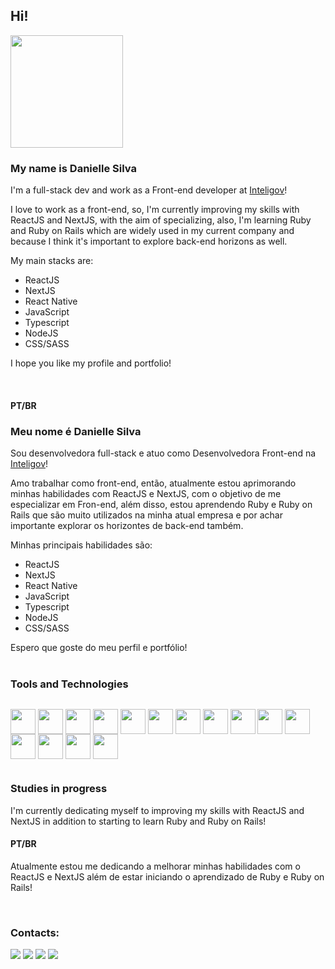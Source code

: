 ## Hi!<br>
<div style="display:inline">

  <img height="180em" src="https://github-readme-stats.vercel.app/api/top-langs/?username=daniellelsilva&layout=compact&theme=dracula" />

</div><br>

### My name is Danielle Silva

I'm a full-stack dev and work as a Front-end developer at [Inteligov](https://www.inteligov.com.br/)!

I love to work as a front-end, so, I'm currently improving my skills with ReactJS and NextJS, with the aim of specializing, also, I'm learning Ruby and Ruby on Rails which are widely used in my current company and because I think it's important to explore back-end horizons as well.

My main stacks are:
- ReactJS
- NextJS
- React Native
- JavaScript
- Typescript
- NodeJS
- CSS/SASS

I hope you like my profile and portfolio!

<br>

#### PT/BR
### Meu nome é Danielle Silva

Sou desenvolvedora full-stack e atuo como Desenvolvedora Front-end na [Inteligov](https://www.inteligov.com.br/)!

Amo trabalhar como front-end, então, atualmente estou aprimorando minhas habilidades com ReactJS e NextJS, com o objetivo de me especializar em Fron-end, além disso, estou aprendendo Ruby e Ruby on Rails que são muito utilizados na minha atual empresa e por achar importante explorar os horizontes de back-end também.

Minhas principais habilidades são:
- ReactJS
- NextJS
- React Native
- JavaScript
- Typescript
- NodeJS
- CSS/SASS

Espero que goste do meu perfil e portfólio!
<br>
<br>
### Tools and Technologies

<div style="display:inline-block">
  
  [<img align="center" src="https://cdn.jsdelivr.net/gh/devicons/devicon/icons/react/react-original.svg" width="40" height="40" />](## "ReactJS")
  [<img align="center" src="https://cdn.jsdelivr.net/gh/devicons/devicon/icons/nextjs/nextjs-original.svg" width="40" height="40" />](## "NextJS")
  [<img align="center" src="https://cdn.jsdelivr.net/gh/devicons/devicon/icons/redux/redux-original.svg" width="40" height="40" />](## "Redux")
  [<img align="center" src="https://cdn.jsdelivr.net/gh/devicons/devicon/icons/typescript/typescript-original.svg" width="40" height="40" />](## "TypeScript")
  [<img align="center" src="https://cdn.jsdelivr.net/gh/devicons/devicon/icons/javascript/javascript-plain.svg" width="40" height="40" />](## "JavaScript")
  [<img align="center" src="https://cdn.jsdelivr.net/gh/devicons/devicon/icons/sass/sass-original.svg" width="40" height="40" />](## "Sass")
  [<img align="center" src="https://cdn.jsdelivr.net/gh/devicons/devicon/icons/css3/css3-plain-wordmark.svg" width="40" height="40" />](## "CSS")
  [<img align="center" src="https://cdn.jsdelivr.net/gh/devicons/devicon/icons/jest/jest-plain.svg" width="40" height="40" />](## "Jest")
  [<img align="center" src="https://cdn.jsdelivr.net/gh/devicons/devicon/icons/mysql/mysql-original.svg" width="40" height="40" />](## "MySQL")
  [<img align="center" src="https://cdn.jsdelivr.net/gh/devicons/devicon/icons/docker/docker-original.svg" width="40" height="40"/>](## "Docker")
  [<img align="center" src="https://cdn.jsdelivr.net/gh/devicons/devicon/icons/nodejs/nodejs-original.svg" width="40" height="40"/>](## "NodeJS")
  [<img align="center" src="https://cdn.jsdelivr.net/gh/devicons/devicon/icons/bootstrap/bootstrap-original.svg" width="40" height="40" />](## "Bootstrap")
  [<img align="center" src="https://cdn.jsdelivr.net/gh/devicons/devicon/icons/html5/html5-plain-wordmark.svg" width="40" height="40" />](## "HTML")
  [<img align="center" src="https://cdn.jsdelivr.net/gh/devicons/devicon/icons/ruby/ruby-original.svg" width="40" height="40" />](## "Ruby")
  [<img align="center" src="https://cdn.jsdelivr.net/gh/devicons/devicon/icons/rails/rails-original-wordmark.svg" width="40" height="40" />](## "Ruby on Rails")
          
          
</div>
<br>

### Studies in progress

<p>I'm currently dedicating myself to improving my skills with ReactJS and NextJS in addition to starting to learn Ruby and Ruby on Rails!</p>

#### PT/BR

<p>Atualmente estou me dedicando a melhorar minhas habilidades com o ReactJS e NextJS além de estar iniciando o aprendizado de Ruby e Ruby on Rails!</p>
<br>

### Contacts:

<div>
<a href="https://www.linkedin.com/in/danielle-lsilva/" target="_blank"><img src="https://img.shields.io/badge/-LinkedIn-%230077B5?style=for-the-badge&logo=linkedin&logoColor=white" target="_blank"></a>  
<a href = "mailto:danielle.luisasilva@gmail.com"><img src="https://img.shields.io/badge/Gmail-C00021?style=for-the-badge&logo=gmail&logoColor=white" target="_blank"></a>
<a href="https://www.instagram.com/ls_danielle/" target="_blank"><img src="https://img.shields.io/badge/-Instagram-EF476F?style=for-the-badge&logo=instagram&logoColor=white" target="_blank"></a>
<a href="https://daniellelsilva.github.io/react-portfolio/#/" target="_blank"><img src="https://img.shields.io/badge/-Portfólio-06D6A0?style=for-the-badge" target="_blank"></a>
</div>

<!--

Here are some ideas to get you started:

- 🔭 I’m currently working on ...
- 🌱 I’m currently learning ...
- 👯 I’m looking to collaborate on ...
- 🤔 I’m looking for help with ...
- 💬 Ask me about ...
- 📫 How to reach me: ...
- 😄 Pronouns: ...
- ⚡ Fun fact: ...
-->
